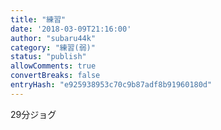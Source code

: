 ```yaml
---
title: "練習"
date: '2018-03-09T21:16:00'
author: "subaru44k"
category: "練習(弱)"
status: "publish"
allowComments: true
convertBreaks: false
entryHash: "e925938953c70c9b87adf8b91960180d"
---
```

29分ジョグ
